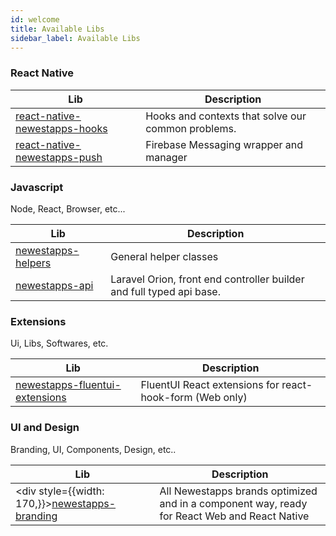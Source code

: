 ```yaml
---
id: welcome
title: Available Libs
sidebar_label: Available Libs
---
```


### React Native

| Lib                                                        | Description                                        |
| ---------------------------------------------------------- | -------------------------------------------------- |
| [react-native-newestapps-hooks](/docs/hooks/hooks-install) | Hooks and contexts that solve our common problems. |
| [react-native-newestapps-push](/docs/push/push-install)    | Firebase Messaging wrapper and manager             |

### Javascript

Node, React, Browser, etc...

| Lib                                                        | Description                                        |
| ---------------------------------------------------------- | -------------------------------------------------- |
| [newestapps-helpers](/docs/nw-helpers/install) | General helper classes |
| [newestapps-api](/docs/nw-api/install) | Laravel Orion, front end controller builder and full typed api base. |

### Extensions

Ui, Libs, Softwares, etc.

| Lib                                                        | Description                                        |
| ---------------------------------------------------------- | -------------------------------------------------- |
| [newestapps-fluentui-extensions](/docs/fluentui-extensions/install) | FluentUI React extensions for react-hook-form (Web only) |

### UI and Design

Branding, UI, Components, Design, etc..

| Lib                                                        | Description                                        |
| ---------------------------------------------------------- | -------------------------------------------------- |
| <div style={{width: 170,}}>[newestapps-branding](/docs/branding/install)</div> | All Newestapps brands optimized and in a component way, ready for React Web and React Native |